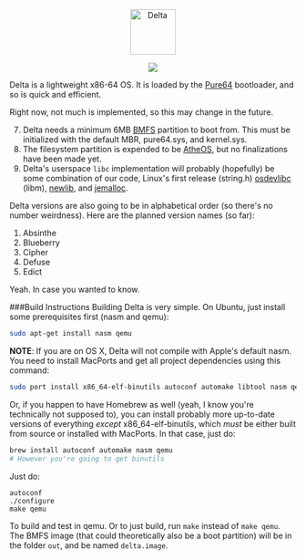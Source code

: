 <p align="center">
  <img alt="Delta" src="http://s18.postimg.org/xjr7aiau1/delta.png" height="80" />
</p>
<p align="center">
  <a href="https://travis-ci.org/realdelta/delta"><img src="https://travis-ci.org/realdelta/delta.svg" /></a>
</p>

Delta is a lightweight x86-64 OS. It is loaded by the [Pure64](https://github.com/ReturnInfinity/Pure64) bootloader, and so is quick and efficient. 

Right now, not much is implemented, so this may change in the future.

7. Delta needs a minimum 6MB [BMFS](https://github.com/ReturnInfinity/BMFS/wiki/BareMetal-File-System) partition to boot from. This must be initialized with the default MBR, pure64.sys, and kernel.sys.
56. The filesystem partition is expended to be [AtheOS](https://en.wikipedia.org/wiki/AtheOS_File_System), but no finalizations have been made yet.
90. Delta's userspace `libc` implementation will probably (hopefully) be some combination of our code, Linux's first release (string.h) [osdevlibc](https://code.google.com/p/osdevlibc/) (libm), [newlib](https://sourceware.org/newlib/), and [jemalloc](http://www.canonware.com/jemalloc/).

Delta versions are also going to be in alphabetical order (so there's no number weirdness). Here are the planned version names (so far):

1. Absinthe
2. Blueberry
3. Cipher
4. Defuse
5. Edict

Yeah. In case you wanted to know.

###Build Instructions
Building Delta is very simple. On Ubuntu, just install some prerequisites first (nasm and qemu):
``` bash
sudo apt-get install nasm qemu
```

**NOTE**: If you are on OS X, Delta will not compile with Apple's default nasm. You need to install MacPorts and get all project dependencies using this command:
``` bash
sudo port install x86_64-elf-binutils autoconf automake libtool nasm qemu
```

Or, if you happen to have Homebrew as well (yeah, I know you're technically not supposed to), you can install probably more up-to-date versions of everything *except* x86_64-elf-binutils, which *must* be either built from source or installed with MacPorts. In that case, just do:
```bash
brew install autoconf automake nasm qemu
# However you're going to get binutils
```

Just do:

```
autoconf
./configure
make qemu
```
To build and test in qemu. Or to just build, run `make` instead of `make qemu`. The BMFS image (that could theoretically also be a boot partition) will be in the folder `out`, and be named `delta.image`.

